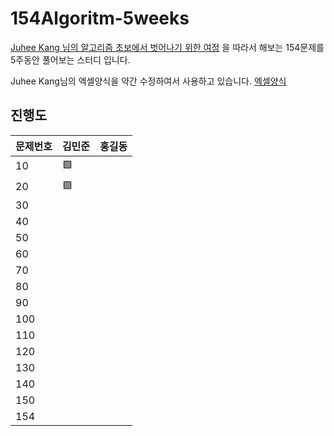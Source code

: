 # 154Algoritm-5weeks

[Juhee Kang 님의 알고리즘 초보에서 벗어나기 위한 여정](<[https://claudiajkang.medium.com/%EC%95%8C%EA%B3%A0%EB%A6%AC%EC%A6%98-%EC%B4%88%EB%B3%B4%[…]%B8%B0-%EC%9C%84%ED%95%9C-%EC%97%AC%EC%A0%95-1ffb6bdfec6b](https://claudiajkang.medium.com/알고리즘-초보에서-벗어나기-위한-여정-1ffb6bdfec6b)>) 을 따라서 해보는 154문제를 5주동안 풀어보는 스터디 입니다.

Juhee Kang님의 엑셀양식을 약간 수정하여서 사용하고 있습니다. [엑셀양식](https://docs.google.com/spreadsheets/d/1Bx27IJulthhpM04qbtuL0aAkX8psi5D4/edit?usp=sharing&ouid=113010703494073260482&rtpof=true&sd=true)

## 진행도

| 문제번호  | 김민준  | 홍길동  |
| - | - | - |
| 10  | 🟩 |     |
| 20  | 🟩 |     |
| 30  |     |     |
| 40  |     |     |
| 50  |     |     |
| 60  |     |     |
| 70  |     |     |
| 80  |     |     |
| 90  |     |     |
| 100 |     |     |
| 110 |     |     |
| 120 |     |     |
| 130 |     |     |
| 140 |     |     |
| 150 |     |     |
| 154 |     |     |
